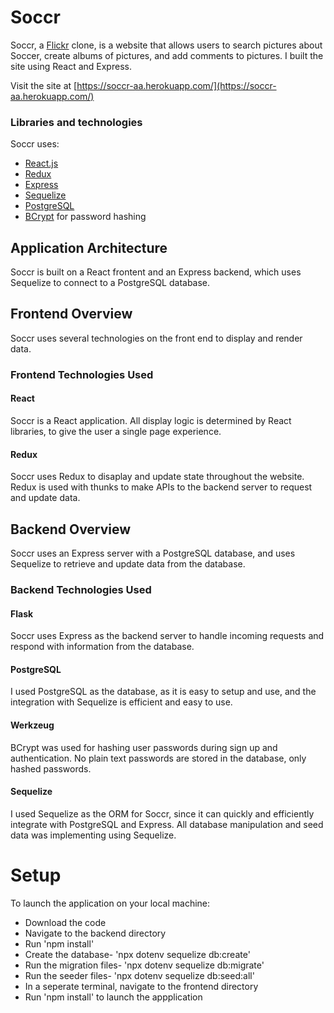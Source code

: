 # Soccr
Soccr, a [Flickr](https://www.flickr.com/) clone, is a website that allows users to search pictures about Soccer, create albums of pictures, and add comments to pictures. I built the site using React and Express. 

Visit the site at [https://soccr-aa.herokuapp.com/](https://soccr-aa.herokuapp.com/)

### Libraries and technologies
Soccr uses:

* [React.js](https://reactjs.org/)
* [Redux](https://redux.js.org/)
* [Express](https://expressjs.com/)
* [Sequelize](https://sequelize.org/)
* [PostgreSQL](https://www.postgresql.org/)
* [BCrypt](https://github.com/dcodeIO/bcrypt.js) for password hashing

## Application Architecture

Soccr is built on a React frontent and an Express backend, which uses Sequelize to connect to a PostgreSQL database.

## Frontend Overview

Soccr uses several technologies on the front end to display and render data.

### Frontend Technologies Used

#### React

Soccr is a React application. All display logic is determined by React libraries, to give the user a single page experience. 

#### Redux

Soccr uses Redux to disaplay and update state throughout the website. Redux is used with thunks to make APIs to the backend server to request and update data. 

## Backend Overview

Soccr uses an Express server with a PostgreSQL database, and uses Sequelize to retrieve and update data from the database.

### Backend Technologies Used

#### Flask

Soccr uses Express as the backend server to handle incoming requests and respond with information from the database.

#### PostgreSQL

I used PostgreSQL as the database, as it is easy to setup and use, and the integration with Sequelize is efficient and easy to use.

#### Werkzeug

BCrypt was used for hashing user passwords during sign up and authentication. No plain text passwords are stored in the database, only hashed passwords.

#### Sequelize

I used Sequelize as the ORM for Soccr, since it can quickly and efficiently integrate with PostgreSQL and Express. All database manipulation and seed data was implementing using Sequelize.

# Setup
To launch the application on your local machine:

* Download the code
* Navigate to the backend directory
* Run 'npm install'
* Create the database- 'npx dotenv sequelize db:create'
* Run the migration files- 'npx dotenv sequelize db:migrate'
* Run the seeder files- 'npx dotenv sequelize db:seed:all'
* In a seperate terminal, navigate to the frontend directory
* Run 'npm install' to launch the appplication

